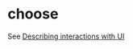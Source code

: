 # choose

See [Describing interactions with UI](../../procedures-instructions\describing-interactions-with-ui.md)
